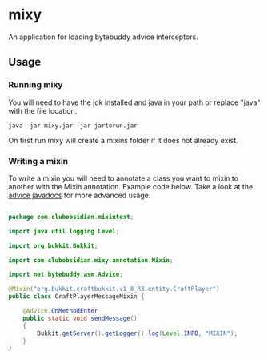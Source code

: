# mixy

An application for loading bytebuddy advice interceptors.

## Usage

### Running mixy

You will need to have the jdk installed and java in your path or replace "java" with the file location.

`java -jar mixy.jar -jar jartorun.jar`

On first run mixy will create a mixins folder if it does not already exist.

### Writing a mixin

To write a mixin you will need to annotate a class you want to mixin to
another with the Mixin annotation. Example code below. Take a look at the
[advice javadocs](http://bytebuddy.net/javadoc/1.8.12/net/bytebuddy/asm/Advice.html) for more advanced usage.

```java

package com.clubobsidian.mixintest;

import java.util.logging.Level;

import org.bukkit.Bukkit;

import com.clubobsidian.mixy.annotation.Mixin;

import net.bytebuddy.asm.Advice;

@Mixin("org.bukkit.craftbukkit.v1_8_R3.entity.CraftPlayer")
public class CraftPlayerMessageMixin {

	@Advice.OnMethodEnter
	public static void sendMessage()
	{
		Bukkit.getServer().getLogger().log(Level.INFO, "MIXIN");
	}
}

```